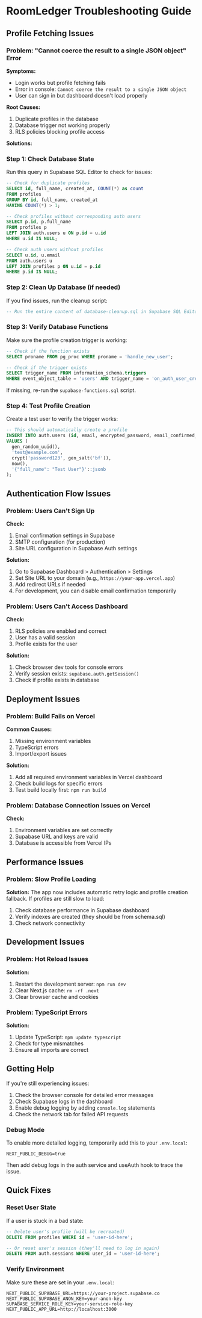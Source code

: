 # RoomLedger Troubleshooting Guide

## Profile Fetching Issues

### Problem: "Cannot coerce the result to a single JSON object" Error

**Symptoms:**
- Login works but profile fetching fails
- Error in console: `Cannot coerce the result to a single JSON object`
- User can sign in but dashboard doesn't load properly

**Root Causes:**
1. Duplicate profiles in the database
2. Database trigger not working properly
3. RLS policies blocking profile access

**Solutions:**

### Step 1: Check Database State
Run this query in Supabase SQL Editor to check for issues:

```sql
-- Check for duplicate profiles
SELECT id, full_name, created_at, COUNT(*) as count
FROM profiles
GROUP BY id, full_name, created_at
HAVING COUNT(*) > 1;

-- Check profiles without corresponding auth users
SELECT p.id, p.full_name
FROM profiles p
LEFT JOIN auth.users u ON p.id = u.id
WHERE u.id IS NULL;

-- Check auth users without profiles
SELECT u.id, u.email
FROM auth.users u
LEFT JOIN profiles p ON u.id = p.id
WHERE p.id IS NULL;
```

### Step 2: Clean Up Database (if needed)
If you find issues, run the cleanup script:

```sql
-- Run the entire content of database-cleanup.sql in Supabase SQL Editor
```

### Step 3: Verify Database Functions
Make sure the profile creation trigger is working:

```sql
-- Check if the function exists
SELECT proname FROM pg_proc WHERE proname = 'handle_new_user';

-- Check if the trigger exists
SELECT trigger_name FROM information_schema.triggers
WHERE event_object_table = 'users' AND trigger_name = 'on_auth_user_created';
```

If missing, re-run the `supabase-functions.sql` script.

### Step 4: Test Profile Creation
Create a test user to verify the trigger works:

```sql
-- This should automatically create a profile
INSERT INTO auth.users (id, email, encrypted_password, email_confirmed_at, raw_user_meta_data)
VALUES (
  gen_random_uuid(),
  'test@example.com',
  crypt('password123', gen_salt('bf')),
  now(),
  '{"full_name": "Test User"}'::jsonb
);
```

## Authentication Flow Issues

### Problem: Users Can't Sign Up

**Check:**
1. Email confirmation settings in Supabase
2. SMTP configuration (for production)
3. Site URL configuration in Supabase Auth settings

**Solution:**
1. Go to Supabase Dashboard > Authentication > Settings
2. Set Site URL to your domain (e.g., `https://your-app.vercel.app`)
3. Add redirect URLs if needed
4. For development, you can disable email confirmation temporarily

### Problem: Users Can't Access Dashboard

**Check:**
1. RLS policies are enabled and correct
2. User has a valid session
3. Profile exists for the user

**Solution:**
1. Check browser dev tools for console errors
2. Verify session exists: `supabase.auth.getSession()`
3. Check if profile exists in database

## Deployment Issues

### Problem: Build Fails on Vercel

**Common Causes:**
1. Missing environment variables
2. TypeScript errors
3. Import/export issues

**Solution:**
1. Add all required environment variables in Vercel dashboard
2. Check build logs for specific errors
3. Test build locally first: `npm run build`

### Problem: Database Connection Issues on Vercel

**Check:**
1. Environment variables are set correctly
2. Supabase URL and keys are valid
3. Database is accessible from Vercel IPs

## Performance Issues

### Problem: Slow Profile Loading

**Solution:**
The app now includes automatic retry logic and profile creation fallback. If profiles are still slow to load:

1. Check database performance in Supabase dashboard
2. Verify indexes are created (they should be from schema.sql)
3. Check network connectivity

## Development Issues

### Problem: Hot Reload Issues

**Solution:**
1. Restart the development server: `npm run dev`
2. Clear Next.js cache: `rm -rf .next`
3. Clear browser cache and cookies

### Problem: TypeScript Errors

**Solution:**
1. Update TypeScript: `npm update typescript`
2. Check for type mismatches
3. Ensure all imports are correct

## Getting Help

If you're still experiencing issues:

1. Check the browser console for detailed error messages
2. Check Supabase logs in the dashboard
3. Enable debug logging by adding `console.log` statements
4. Check the network tab for failed API requests

### Debug Mode

To enable more detailed logging, temporarily add this to your `.env.local`:

```
NEXT_PUBLIC_DEBUG=true
```

Then add debug logs in the auth service and useAuth hook to trace the issue.

## Quick Fixes

### Reset User State
If a user is stuck in a bad state:

```sql
-- Delete user's profile (will be recreated)
DELETE FROM profiles WHERE id = 'user-id-here';

-- Or reset user's session (they'll need to log in again)
DELETE FROM auth.sessions WHERE user_id = 'user-id-here';
```

### Verify Environment
Make sure these are set in your `.env.local`:

```
NEXT_PUBLIC_SUPABASE_URL=https://your-project.supabase.co
NEXT_PUBLIC_SUPABASE_ANON_KEY=your-anon-key
SUPABASE_SERVICE_ROLE_KEY=your-service-role-key
NEXT_PUBLIC_APP_URL=http://localhost:3000
```